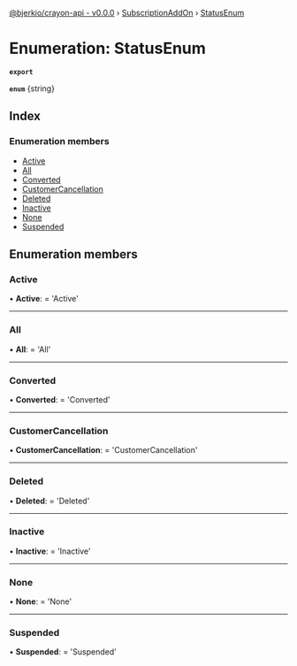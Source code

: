 [@bjerkio/crayon-api - v0.0.0](../README.md) › [SubscriptionAddOn](../modules/subscriptionaddon.md) › [StatusEnum](subscriptionaddon.statusenum.md)

# Enumeration: StatusEnum

**`export`** 

**`enum`** {string}

## Index

### Enumeration members

* [Active](subscriptionaddon.statusenum.md#active)
* [All](subscriptionaddon.statusenum.md#all)
* [Converted](subscriptionaddon.statusenum.md#converted)
* [CustomerCancellation](subscriptionaddon.statusenum.md#customercancellation)
* [Deleted](subscriptionaddon.statusenum.md#deleted)
* [Inactive](subscriptionaddon.statusenum.md#inactive)
* [None](subscriptionaddon.statusenum.md#none)
* [Suspended](subscriptionaddon.statusenum.md#suspended)

## Enumeration members

###  Active

• **Active**: =  <any> 'Active'

___

###  All

• **All**: =  <any> 'All'

___

###  Converted

• **Converted**: =  <any> 'Converted'

___

###  CustomerCancellation

• **CustomerCancellation**: =  <any> 'CustomerCancellation'

___

###  Deleted

• **Deleted**: =  <any> 'Deleted'

___

###  Inactive

• **Inactive**: =  <any> 'Inactive'

___

###  None

• **None**: =  <any> 'None'

___

###  Suspended

• **Suspended**: =  <any> 'Suspended'
